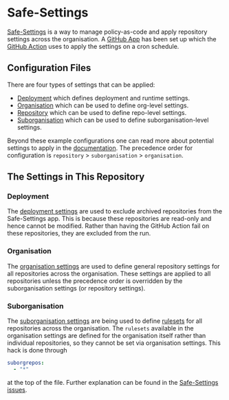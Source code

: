 # Safe-Settings

[Safe-Settings](https://github.com/github/safe-settings) is a way to manage
policy-as-code and apply repository settings across the organisation. A
[GitHub App](https://github.com/apps/mirsg-safe-settings) has been set up which
the [GitHub Action](../.github/workflows/safe-settings.yaml) uses to apply the
settings on a cron schedule.

## Configuration Files

There are four types of settings that can be applied:

- [Deployment](https://github.com/github/safe-settings/blob/main-enterprise/docs/sample-settings/sample-deployment-settings.yml)
  which defines deployment and runtime settings.
- [Organisation](https://github.com/github/safe-settings/blob/main-enterprise/docs/sample-settings/settings.yml)
  which can be used to define org-level settings.
- [Repository](https://github.com/github/safe-settings/blob/main-enterprise/docs/sample-settings/repo.yml)
  which can be used to define repo-level settings.
- [Suborganisation](https://github.com/github/safe-settings/blob/main-enterprise/docs/sample-settings/suborg.yml)
  which can be used to define suborganisation-level settings.

Beyond these example configurations one can read more about potential settings
to apply in the
[documentation](https://github.com/github/safe-settings/tree/main-enterprise/docs/github-settings).
The precedence order for configuration is `repository` > `suborganisation` >
`organisation`.

## The Settings in This Repository

### Deployment

The [deployment settings](deployment.yaml) are used to exclude archived
repositories from the Safe-Settings app. This is because these repositories are
read-only and hence cannot be modified. Rather than having the GitHub Action
fail on these repositories, they are excluded from the run.

### Organisation

The [organisation settings](organisation.yaml) are used to define general
repository settings for all repositories across the organisation. These settings
are applied to all repositories unless the precedence order is overridden by the
suborganisation settings (or repository settings).

### Suborganisation

The [suborganisation settings](suborgs/rulesets.yaml) are being used to define
[rulesets](https://docs.github.com/en/repositories/configuring-branches-and-merges-in-your-repository/managing-rulesets/about-rulesets)
for all repositories across the organisation. The `rulesets` available in the
organisation settings are defined for the organisation itself rather than
individual repositories, so they cannot be set via organisation settings. This
hack is done through

```yaml
suborgrepos:
  - "*"
```

at the top of the file. Further explanation can be found in the
[Safe-Settings issues](https://github.com/github/safe-settings/issues/553#issuecomment-2552578978).
